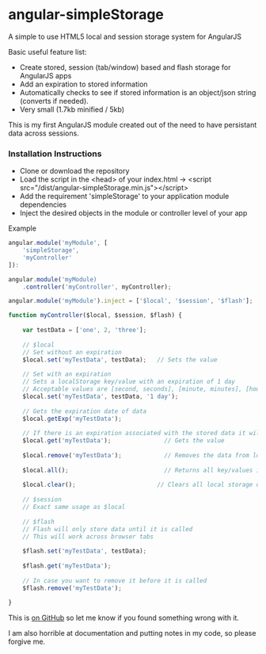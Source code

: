 # angular-simpleStorage

A simple to use HTML5 local and session storage system for AngularJS

Basic useful feature list:

 * Create stored, session (tab/window) based and flash storage for AngularJS apps
 * Add an expiration to stored information
 * Automatically checks to see if stored information is an object/json string (converts if needed).
 * Very small (1.7kb minified / 5kb)
 
This is my first AngularJS module created out of the need to have persistant data across sessions.

### Installation Instructions

 * Clone or download the repository
 * Load the script in the &lt;head> of your index.html -> &lt;script src="/dist/angular-simpleStorage.min.js">&lt;/script>
 * Add the requirement 'simpleStorage' to your application module dependencies
 * Inject the desired objects in the module or controller level of your app

Example

```javascript
angular.module('myModule', [
	'simpleStorage',
    'myController'
]):

angular.module('myModule)
	.controller('myController', myController);

angular.module('myModule').inject = ['$local', '$session', '$flash'];

function myController($local, $session, $flash) {
	
    var testData = ['one', 2, 'three'];
    
    // $local    
    // Set without an expiration    
    $local.set('myTestData', testData);	  // Sets the value
    
    // Set with an expiration
    // Sets a localStorage key/value with an expiration of 1 day
    // Acceptable values are [second, seconds], [minute, minutes], [hour, hours], [day, days], [month, months], [year, years]
    $local.set('myTestData', testData, '1 day');
    
    // Gets the expiration date of data
    $local.getExp('myTestData');
    
    // If there is an expiration associated with the stored data it will return null
    $local.get('myTestData');				// Gets the value
    
    $local.remove('myTestData'); 			// Removes the data from local storage
    
    $local.all();							// Returns all key/values in a JSON string
    
    $local.clear();						  // Clears all local storage data
    
    // $session
    // Exact same usage as $local
    
    // $flash
    // Flash will only store data until it is called
    // This will work across browser tabs
    
    $flash.set('myTestData', testData);
    
    $flash.get('myTestData');
    
    // In case you want to remove it before it is called
    $flash.remove('myTestData');
    
}
```

This is [on GitHub](https://github.com/billbsquared/angular-simpleStorage) so let me know if you found something wrong with it.

I am also horrible at documentation and putting notes in my code, so please forgive me.

